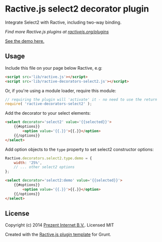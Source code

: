Ractive.js select2 decorator plugin
======================================================

Integrate Select2 with Ractive, including two-way binding.

*Find more Ractive.js plugins at [ractivejs.org/plugins](http://ractivejs.org/plugins)*

[See the demo here.](http://prezent.github.io/ractive-decorators-select2/)

Usage
-----

Include this file on your page below Ractive, e.g:

```html
<script src='lib/ractive.js'></script>
<script src='lib/ractive-decorators-select2.js'></script>
```

Or, if you're using a module loader, require this module:

```js
// requiring the plugin will 'activate' it - no need to use the return value
require( 'ractive-decorators-select2' );
```

Add the decorator to your select elements:

```html
<select decorator='select2' value='{{selected}}'>
    {{#options}}
        <option value='{{.}}'>{{.}}</option>
    {{/options}}
</select>
```

Add option objects to the `type` property to set select2 constructor options:

```js
Ractive.decorators.select2.type.demo = {
    width: '25%',
    // ... other select2 options
};
```

```html
<select decorator='select2:demo' value='{{selected}}'>
    {{#options}}
        <option value='{{.}}'>{{.}}</option>
    {{/options}}
</select>
```

License
-------

Copyright (c) 2014 [Prezent Internet B.V.](http://www.prezent.nl). Licensed MIT

Created with the [Ractive.js plugin template](https://github.com/ractivejs/plugin-template) for Grunt.
